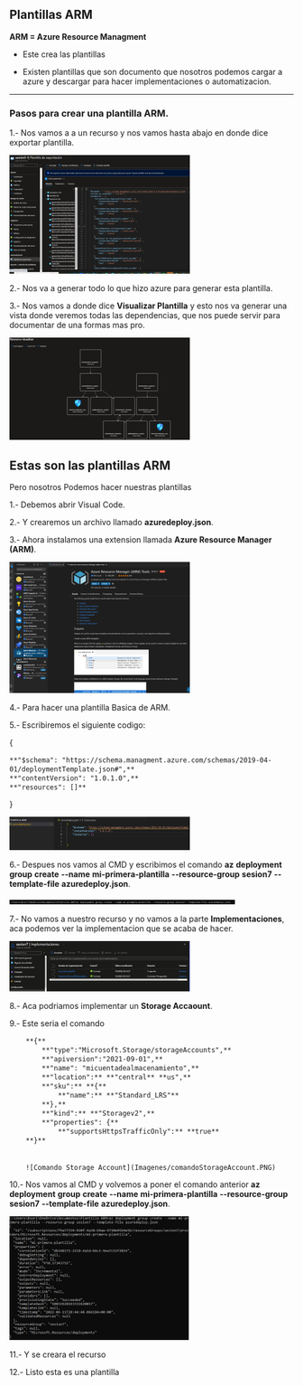## Plantillas ARM

**ARM = Azure Resource Managment**

- Este crea las plantillas 

- Existen plantillas que son documento que nosotros podemos cargar a azure y descargar para hacer implementaciones o automatizacion.

-------------------------------------------------------------------------------------------------------------------------------------------------
### Pasos para crear una plantilla ARM.

1.- Nos vamos a a un recurso y nos vamos hasta abajo en donde dice exportar plantilla.

![Exportar Plantilla](Imagenes/PlantillaExportacion.PNG)

2.- Nos va a generar todo lo que hizo azure para generar esta plantilla.


3.- Nos vamos a donde dice **Visualizar Plantilla** y esto nos va generar una vista donde veremos todas las dependencias, que nos puede servir para documentar de una formas mas pro.

![Visualizador de Plantilla](Imagenes/VisualizadordeRecursos.PNG)

## Estas son las plantillas ARM

Pero nosotros Podemos hacer nuestras plantillas

1.- Debemos abrir Visual Code.

2.- Y crearemos un archivo llamado **azuredeploy.json**.

3.- Ahora instalamos una extension llamada **Azure Resource Manager (ARM)**.

![Azure Resource Manager](Imagenes/Azureresourcemanager.PNG)

4.- Para hacer una plantilla Basica de ARM.

5.- Escribiremos el siguiente codigo: 

{

    **"$schema": "https://schema.managment.azure.com/schemas/2019-04-01/deploymentTemplate.json#",**
    **"contentVersion": "1.0.1.0",**
    **"resources": []**
    
}

![Plantilla Basica de ARM](Imagenes/EstoesLominimoparahacerunaplantillaARM.PNG)

6.- Despues nos vamos al CMD y escribimos el comando **az** **deployment** **group** **create** **--name** **mi-primera-plantilla** **--resource-group** **sesion7** **--template-file** **azuredeploy.json**.

![Comando](Imagenes/comandoCMD.PNG)

7.- No vamos a nuestro recurso y no vamos a la parte **Implementaciones**, aca podemos ver la implementacion que se acaba de hacer.

![Implementacion](Imagenes/Implementaciones.PNG)

8.- Aca podriamos implementar un **Storage Accaount**.

9.- Este seria el comando 

        **{**
            **"type":"Microsoft.Storage/storageAccounts",**
            **"apiversion":"2021-09-01",**
            **"name": "micuentadealmacenamiento",**
            **"location":** **"central** **us",**
            **"sku":** **{**
                **"name":** **"Standard_LRS"**
            **},**
            **"kind":** **"Storagev2",**
            **"properties": {**
                **"supportsHttpsTrafficOnly":** **true**
        **}**
        
        
        ![Comando Storage Account](Imagenes/comandoStorageAccount.PNG)

10.- Nos vamos al CMD y volvemos a poner el comando anterior **az** **deployment** **group** **create** **--name** **mi-primera-plantilla** **--resource-group** **sesion7** **--template-file** **azuredeploy.json**.

![Final](Imagenes/final.PNG)

11.- Y se creara el recurso

12.- Listo esta es una plantilla
